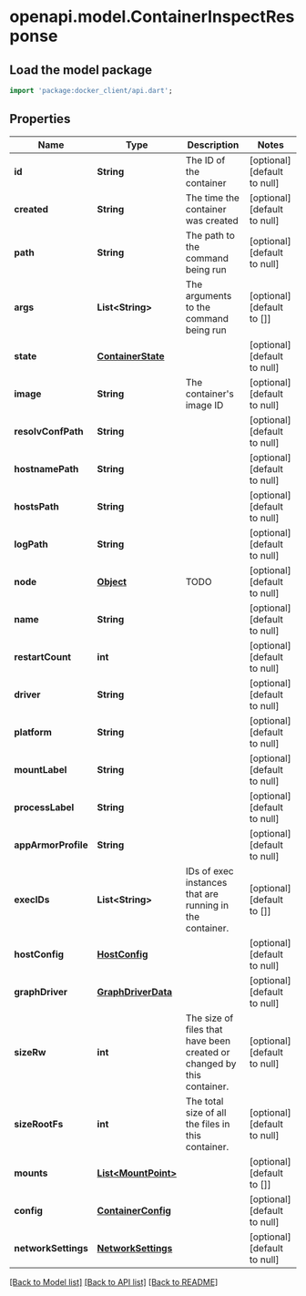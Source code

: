 # openapi.model.ContainerInspectResponse

## Load the model package
```dart
import 'package:docker_client/api.dart';
```

## Properties
Name | Type | Description | Notes
------------ | ------------- | ------------- | -------------
**id** | **String** | The ID of the container | [optional] [default to null]
**created** | **String** | The time the container was created | [optional] [default to null]
**path** | **String** | The path to the command being run | [optional] [default to null]
**args** | **List&lt;String&gt;** | The arguments to the command being run | [optional] [default to []]
**state** | [**ContainerState**](ContainerState.md) |  | [optional] [default to null]
**image** | **String** | The container&#39;s image ID | [optional] [default to null]
**resolvConfPath** | **String** |  | [optional] [default to null]
**hostnamePath** | **String** |  | [optional] [default to null]
**hostsPath** | **String** |  | [optional] [default to null]
**logPath** | **String** |  | [optional] [default to null]
**node** | [**Object**](.md) | TODO | [optional] [default to null]
**name** | **String** |  | [optional] [default to null]
**restartCount** | **int** |  | [optional] [default to null]
**driver** | **String** |  | [optional] [default to null]
**platform** | **String** |  | [optional] [default to null]
**mountLabel** | **String** |  | [optional] [default to null]
**processLabel** | **String** |  | [optional] [default to null]
**appArmorProfile** | **String** |  | [optional] [default to null]
**execIDs** | **List&lt;String&gt;** | IDs of exec instances that are running in the container. | [optional] [default to []]
**hostConfig** | [**HostConfig**](HostConfig.md) |  | [optional] [default to null]
**graphDriver** | [**GraphDriverData**](GraphDriverData.md) |  | [optional] [default to null]
**sizeRw** | **int** | The size of files that have been created or changed by this container.  | [optional] [default to null]
**sizeRootFs** | **int** | The total size of all the files in this container. | [optional] [default to null]
**mounts** | [**List&lt;MountPoint&gt;**](MountPoint.md) |  | [optional] [default to []]
**config** | [**ContainerConfig**](ContainerConfig.md) |  | [optional] [default to null]
**networkSettings** | [**NetworkSettings**](NetworkSettings.md) |  | [optional] [default to null]

[[Back to Model list]](../README.md#documentation-for-models) [[Back to API list]](../README.md#documentation-for-api-endpoints) [[Back to README]](../README.md)


